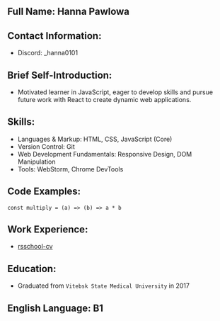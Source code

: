 ## Full Name: Hanna Pawlowa
## Contact Information:
 - Discord: _hanna0101
## Brief Self-Introduction:
 - Motivated learner in JavaScript, eager to develop skills and pursue future work with React to create dynamic web applications.
## Skills:
   - Languages & Markup: HTML, CSS, JavaScript (Core)
   - Version Control: Git
   - Web Development Fundamentals: Responsive Design, DOM Manipulation
   - Tools: WebStorm, Chrome DevTools
## Code Examples:
   ```JS
   const multiply = (a) => (b) => a * b
   ```
## Work Experience:
 - [rsschool-cv](https://github.com/hanna0101/rsschool-cv)
## Education:
   - Graduated from `Vitebsk State Medical University` in 2017
## English Language: B1

